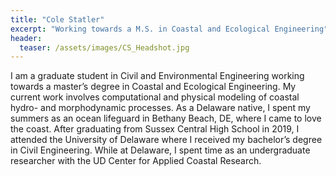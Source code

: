 ```yaml
---
title: "Cole Statler"
excerpt: "Working towards a M.S. in Coastal and Ecological Engineering"
header:
  teaser: /assets/images/CS_Headshot.jpg
---
```


I am a graduate student in Civil and Environmental Engineering working towards a master’s degree in Coastal and Ecological Engineering.
My current work involves computational and physical modeling of coastal hydro- and morphodynamic processes.
As a Delaware native, I spent my summers as an ocean lifeguard in Bethany Beach, DE, where I came to love the coast. After graduating from Sussex Central High School in 2019, I attended the University of Delaware where I received my bachelor’s degree in Civil Engineering. While at Delaware, I spent time as an undergraduate researcher with the UD Center for Applied Coastal Research.
